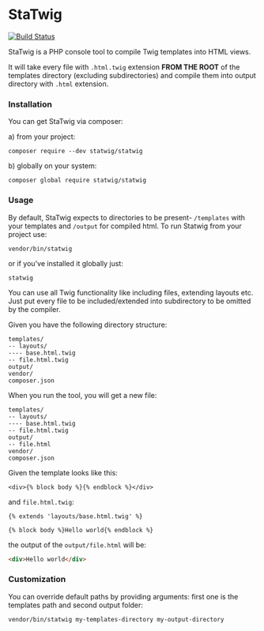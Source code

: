 # StaTwig
[![Build Status](https://travis-ci.org/statwig/statwig.svg?branch=master)](https://travis-ci.org/statwig/statwig)

StaTwig is a PHP console tool to compile Twig templates into HTML views.

It will take every file with `.html.twig` extension **FROM THE ROOT** of the templates directory (excluding subdirectories) and compile them into output directory with `.html` extension.

### Installation

You can get StaTwig via composer:

a) from your project:

``` 
composer require --dev statwig/statwig
``` 

b) globally on your system:

```
composer global require statwig/statwig
```

### Usage

By default, StaTwig expects to directories to be present- `/templates` with your templates and `/output` for compiled html.
To run Statwig from your project use:

``` 
vendor/bin/statwig
```

or if you've installed it globally just:

```
statwig
```

You can use all Twig functionality like including files, extending layouts etc. Just put every file to be included/extended into subdirectory to be omitted by the compiler.

Given you have the following directory structure:

``` 
templates/
-- layouts/
---- base.html.twig
-- file.html.twig
output/
vendor/
composer.json
```

When you run the tool, you will get a new file:

``` 
templates/
-- layouts/
---- base.html.twig
-- file.html.twig
output/
-- file.html
vendor/
composer.json
```

Given the template looks like this:

```twig
<div>{% block body %}{% endblock %}</div>
```

and `file.html.twig`:

```twig
{% extends 'layouts/base.html.twig' %}

{% block body %}Hello world{% endblock %}
```

the output of the `output/file.html` will be:

```html
<div>Hello world</div>
```

### Customization

You can override default paths by providing arguments: first one is the templates path and second output folder:

```
vendor/bin/statwig my-templates-directory my-output-directory
```